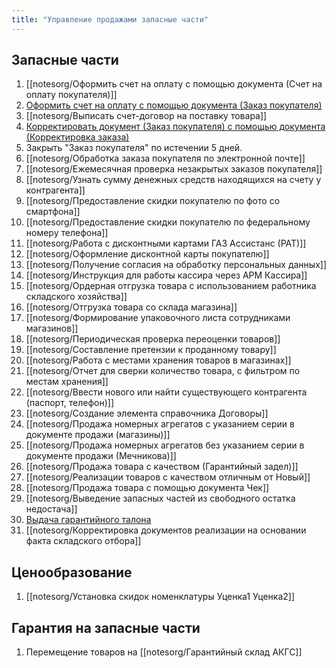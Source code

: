 ```yaml
---
title: "Управление продажами запасные части"
---
```


## Запасные части
1. [[notesorg/Оформить счет на оплату с помощью документа (Счет на оплату покупателя)]]
2. [Оформить счет на оплату с помощью документа (Заказ покупателя)](notesorg/Оформить%20счет%20на%20оплату%20с%20помощью%20документа%20(Заказ%20покупателя).md)
3. [[notesorg/Выписать счет-договор на поставку товара]]
4. [Корректировать документ (Заказ покупателя) с помощью документа (Корректировка заказа)](notesorg/Корректировать%20документ%20(Заказ%20покупателя)%20с%20помощью%20документа%20(Корректировка%20заказа).md)
5. Закрыть "Заказ покупателя" по истечении 5 дней.
6. [[notesorg/Обработка заказа покупателя по электронной почте]]
7. [[notesorg/Ежемесячная проверка незакрытых заказов покупателя]]
8. [[notesorg/Узнать сумму денежных средств находящихся на счету у контрагента]]
9. [[notesorg/Предоставление скидки покупателю по фото со смартфона]]
10. [[notesorg/Предоставление скидки покупателю по федеральному номеру телефона]]
11. [[notesorg/Работа с дисконтными картами ГАЗ Ассистанс (РАТ)]]
12. [[notesorg/Оформление дисконтной карты покупателю]]
13. [[notesorg/Получение согласия на обработку персональных данных]]
14. [[notesorg/Инструкция для работы кассира через АРМ Кассира]] 
15. [[notesorg/Ордерная отгрузка товара с использованием работника складского хозяйства]]
16. [[notesorg/Отгрузка товара со склада магазина]]
17. [[notesorg/Формирование упаковочного листа сотрудниками магазинов]]
18. [[notesorg/Периодическая проверка переоценки товаров]]
19. [[notesorg/Составление претензии к проданному товару]]
20. [[notesorg/Работа с местами хранения товаров в магазинах]]
21. [[notesorg/Отчет для сверки количество товара, с фильтром по местам хранения]]
22. [[notesorg/Ввести нового или найти существующего контрагента (паспорт, телефон)]]
23. [[notesorg/Создание элемента справочника Договоры]]
24. [[notesorg/Продажа номерных агрегатов с указанием серии в документе продажи (магазины)]]
25. [[notesorg/Продажа номерных агрегатов без указанием серии в документе продажи (Мечникова)]]
26. [[notesorg/Продажа товара с качеством (Гарантийный задел)]]
27. [[notesorg/Реализации товаров с качеством отличным от Новый]]
28. [[notesorg/Продажа товара с помощью документа Чек]]
29. [[notesorg/Выведение запасных частей из свободного остатка недостача]]
30. [Выдача гарантийного талона](notesorg/Выдача%20гарантийного%20талона.md)
31. [[notesorg/Корректировка документов реализации на основании факта складского отбора]]

## Ценообразование
1. [[notesorg/Установка скидок номенклатуры Уценка1 Уценка2]]

## Гарантия на запасные части
1. Перемещение товаров на [[notesorg/Гарантийный склад АКГС]]
